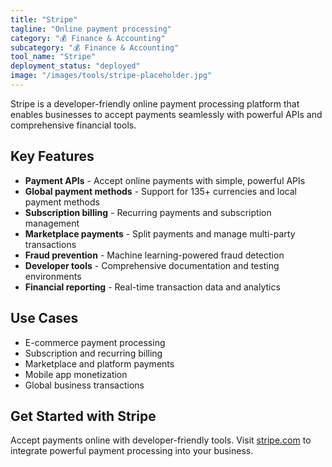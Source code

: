 ```yaml
---
title: "Stripe"
tagline: "Online payment processing"
category: "💰 Finance & Accounting"
subcategory: "💰 Finance & Accounting"
tool_name: "Stripe"
deployment_status: "deployed"
image: "/images/tools/stripe-placeholder.jpg"
---
```

Stripe is a developer-friendly online payment processing platform that enables businesses to accept payments seamlessly with powerful APIs and comprehensive financial tools.

## Key Features

- **Payment APIs** - Accept online payments with simple, powerful APIs
- **Global payment methods** - Support for 135+ currencies and local payment methods
- **Subscription billing** - Recurring payments and subscription management
- **Marketplace payments** - Split payments and manage multi-party transactions
- **Fraud prevention** - Machine learning-powered fraud detection
- **Developer tools** - Comprehensive documentation and testing environments
- **Financial reporting** - Real-time transaction data and analytics

## Use Cases

- E-commerce payment processing
- Subscription and recurring billing
- Marketplace and platform payments
- Mobile app monetization
- Global business transactions

## Get Started with Stripe

Accept payments online with developer-friendly tools. Visit [stripe.com](https://stripe.com) to integrate powerful payment processing into your business.
